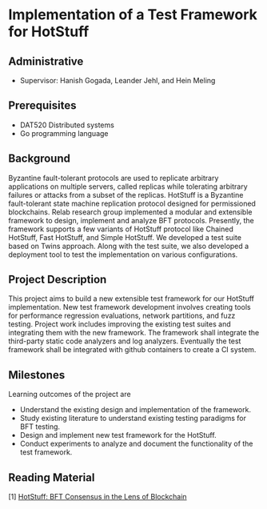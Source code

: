 # Implementation of a Test Framework for HotStuff

## Administrative

- Supervisor: Hanish Gogada, Leander Jehl, and Hein Meling

## Prerequisites

- DAT520 Distributed systems
- Go programming language

## Background

Byzantine fault-tolerant protocols are used to replicate arbitrary applications on multiple servers, called replicas while tolerating arbitrary failures or attacks from a subset of the replicas.
HotStuff is a Byzantine fault-tolerant state machine replication protocol designed for permissioned blockchains.
Relab research group implemented a modular and extensible framework to design, implement and analyze BFT protocols.
Presently, the framework supports a few variants of HotStuff protocol like Chained HotStuff, Fast HotStuff, and Simple HotStuff.
We developed a test suite based on Twins approach.
Along with the test suite, we also developed a deployment tool to test the implementation on various configurations.

## Project Description

This project aims to build a new extensible test framework for our HotStuff implementation.
New test framework development involves creating tools for performance regression evaluations, network partitions, and fuzz testing.
Project work includes improving the existing test suites and integrating them with the new framework.
The framework shall integrate the third-party static code analyzers and log analyzers.
Eventually the test framework shall be integrated with github containers to create a CI system.

## Milestones

Learning outcomes of the project are

- Understand the existing design and implementation of the framework.
- Study existing literature to understand existing testing paradigms for BFT testing.
- Design and implement new test framework for the HotStuff.
- Conduct experiments to analyze and document the functionality of the test framework.

## Reading Material

[1] [HotStuff: BFT Consensus in the Lens of Blockchain](https://arxiv.org/abs/1803.05069)
